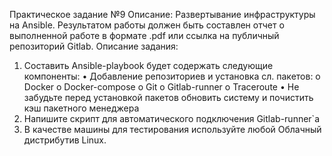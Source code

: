 Практическое задание №9
Описание: Развертывание инфраструктуры на Ansible.
Результатом работы должен быть составлен отчет о выполненной работе в
формате .pdf или ссылка на публичный репозиторий Gitlab.
Описание задания:
1. Составить Ansible-playbook будет содержать следующие компоненты:
• Добавление репозиториев и установка сл. пакетов:
o Docker
o Docker-compose
o Git
o Gitlab-runner
o Traceroute
• Не забудьте перед установкой пакетов обновить систему и
почистить кэш пакетного менеджера
2. Напишите скрипт для автоматического подключения Gitlab-runner`а
3. В качестве машины для тестирования используйте любой Облачный
дистрибутив Linux.
